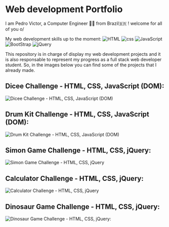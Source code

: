 # Web development Portfolio

I am Pedro Victor, a Computer Engineer 👨‍💻  from Brazil🇧🇷 ! welcome for all of you o/

My web development skills up to the moment: ![HTML](https://lh3.googleusercontent.com/pw/AM-JKLV99mu0u4DAu8z1d_traoq3d6lGhXk37TbfnDJyhsGlg1fSVvFpVq0Aj1Bogn1tbIEB5uOtOeANVzmb92tAW9h-UqynkZEvSBgcs1eSHl_-FS08XPZIsQtQX8y4N8520kQa1_otLIStqXZ2yyVPcO9_=s40-no?authuser=0) ![css](https://lh3.googleusercontent.com/pw/AM-JKLWl93LgcW96fnm9xs5Nm0kwnCHDfQ-D3YRjA7cPg335Srq2pa_tGjUPutlDfPP2RuafsKhDsmf17xJDqOA_RwSzXpkCJ_LmZ2g-NM9xvxVwFuNvJ-VKci1FGW2NsOHmI0taKdOcjhj4zvSWdUilRjP4=s40-no?authuser=0) ![JavaScript](https://lh3.googleusercontent.com/pw/AM-JKLUuWE1wNGAGuCfE7nQrd5QNbJgYV19k5YNbdsQgR2IRBfINniIm2kt3rgFJXpGQTVEDUnTHhTFQHLVt_9Eeo4ctvO15-2MqrMXNo51Bdh7GYoUgqsbl5sNiHoQxmgakgI76jdI5rOdkTRKIeR_Qsw6r=s40-no?authuser=0) ![BootStrap](https://lh3.googleusercontent.com/pw/AM-JKLXr37bvvmj4mNVtOLCU-70dg6bQrf13HFGTtpZdwzHA-dTt0wg3hc4bH0Em23UfbeVnIUs-jcN4Q8UgcL_2PLD0WpNz5wjQf-5ExC5OifVqriGw4V8sSu2T82jdw7yRLM25XGZpU3Gj0Z-a2D9z2Fck=s40-no?authuser=0) ![jQuery](https://lh3.googleusercontent.com/pw/AM-JKLXrZepIP0USJItGLQMvyJU75zHq3Y6DRYVpQ0rGZyg7qTdSgKjr2V_htYCJ0RJtZKtdpDlY4kIeyBtiz3NpUiwlnkQwo4NHRy5mIGgaLFFBq4e-IAoAFSzsAk0oBr8MPmXrrwdCziSBntwK0qo9Px-U=w53-h40-no?authuser=0)

This repository is in charge of display my web development projects and it is also responsable to represent my progress as a full stack web developer student. So, in the images below
you can find some of the projects that I already made.

## Dicee Challenge - HTML, CSS, JavaScript (DOM):

![Dicee Challenge - HTML, CSS, JavaScript (DOM)](https://lh3.googleusercontent.com/pw/AM-JKLVe2tW41qWNUrQJz-WRkg3JhKr5UEFKJ96AAaBdekJUflWOm9yzqvyyIaIoni0uINMjSICG2oWcYukfg-lqEC7jXt1iFk3sp-brKuhKu6IExy1VFGFIazGIBbA-XURX1lOXt7i7kw_1ECIkJcxXSdGq=w1846-h938-no?authuser=0)

## Drum Kit Challenge - HTML, CSS, JavaScript (DOM):

![Drum Kit Challenge - HTML, CSS, JavaScript (DOM)](https://lh3.googleusercontent.com/pw/AM-JKLXda5627M7J3ZLdB2RfyrDngsVH6XxTp_rANIcA0JMm0430d__O-nFjkUS40unT__g1SKgUANWzI54awJx11IlCxg3SI2TrKZMccQQ5oT4H9W-jCleJIA6s9qaUdP-K6hz7v1X5_mtL_CJcTnefVoEJ=w1846-h938-no?authuser=0)

## Simon Game Challenge - HTML, CSS, jQuery:

![Simon Game Challenge - HTML, CSS, jQuery](https://lh3.googleusercontent.com/pw/AM-JKLUsWegvB3fyq_Vmob-owxIzGGf73aJf-u1hAj63wDFfaYrAxzXd4P439MQiNP9QioRhIhyax7yb5_OUaLUWgfQ6dg9J9Ysrbxq5-4_dNBG9YlQmih2L8t-ZUuDJ_quq1ZjGqBvhkEieuI-iad8DnGU6=w1846-h938-no?authuser=0)

## Calculator Challenge - HTML, CSS, jQuery:

![Calculator Challenge - HTML, CSS, jQuery](https://lh3.googleusercontent.com/pw/AM-JKLUF6no_X8NxeeNcuBrG0mALrJEkT-TFY_FPcRAN0WZTFw97HSDrT3qDE5y91a_vrJ4EeL3Rj-9Gp_nBrQQHTna0tsvc-LYj0a_00tmWY-m13Nr8gGh7Iq2iTLLFaIBSXOZ3qiOzLu6MC17BWSuQ1YyN=w1846-h938-no?authuser=0)

## Dinosaur Game Challenge - HTML, CSS, jQuery: 

![Dinosaur Game Challenge - HTML, CSS, jQuery:](https://lh3.googleusercontent.com/pw/AM-JKLXjdqGsGg0KNtZA--dxH3M8imR9Xggxic8p_htxaUj6NIkI-aOYO1nc9rs46UBCtR8H3uZHVN8--5bPRdv-RQR83LFOHCc_DBnGqaxSGfYBaKCkuULFApp9M2W-xOWtxivfkSwvS_ww4e2aLowtncjN=w1846-h938-no?authuser=0)

